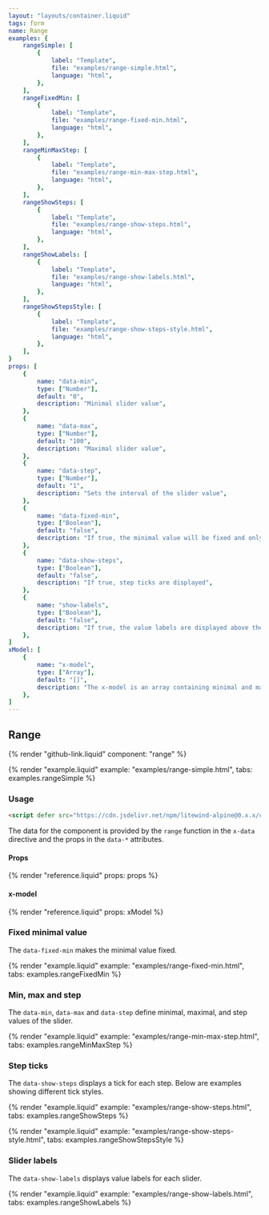 ```yaml
---
layout: "layouts/container.liquid"
tags: form
name: Range
examples: {
    rangeSimple: [
        {
            label: "Template",
            file: "examples/range-simple.html",
            language: "html",
        },
    ],
    rangeFixedMin: [
        {
            label: "Template",
            file: "examples/range-fixed-min.html",
            language: "html",
        },
    ],
    rangeMinMaxStep: [
        {
            label: "Template",
            file: "examples/range-min-max-step.html",
            language: "html",
        },
    ],
    rangeShowSteps: [
        {
            label: "Template",
            file: "examples/range-show-steps.html",
            language: "html",
        },
    ],
    rangeShowLabels: [
        {
            label: "Template",
            file: "examples/range-show-labels.html",
            language: "html",
        },
    ],
    rangeShowStepsStyle: [
        {
            label: "Template",
            file: "examples/range-show-steps-style.html",
            language: "html",
        },
    ],
}
props: [
    {
        name: "data-min",
        type: ["Number"],
        default: "0",
        description: "Minimal slider value",
    },
    {
        name: "data-max",
        type: ["Number"],
        default: "100",
        description: "Maximal slider value",
    },
    {
        name: "data-step",
        type: ["Number"],
        default: "1",
        description: "Sets the interval of the slider value",
    },
    {
        name: "data-fixed-min",
        type: ["Boolean"],
        default: "false",
        description: "If true, the minimal value will be fixed and only the slider for maximal value will be used",
    },
    {
        name: "data-show-steps",
        type: ["Boolean"],
        default: "false",
        description: "If true, step ticks are displayed",
    },
    {
        name: "show-labels",
        type: ["Boolean"],
        default: "false",
        description: "If true, the value labels are displayed above the sliders",
    },
]
xModel: [
    {
        name: "x-model",
        type: ["Array"],
        default: "[]",
        description: "The x-model is an array containing minimal and maximal slider values.",
    },
]
---
```

## Range

{% render "github-link.liquid" component: "range" %}

{% render "example.liquid" example: "examples/range-simple.html", tabs: examples.rangeSimple  %}

### Usage

```html
<script defer src="https://cdn.jsdelivr.net/npm/litewind-alpine@0.x.x/components/range/dist/cdn.min.js"></script>
```

The data for the component is provided by the `range` function in the `x-data` directive and the props in the `data-*` attributes.

#### Props

{% render "reference.liquid" props: props %}

#### x-model

{% render "reference.liquid" props: xModel %}

### Fixed minimal value

The `data-fixed-min` makes the minimal value fixed.

{% render "example.liquid" example: "examples/range-fixed-min.html", tabs: examples.rangeFixedMin  %}

### Min, max and step

The `data-min`, `data-max` and `data-step` define minimal, maximal, and step values of the slider.

{% render "example.liquid" example: "examples/range-min-max-step.html", tabs: examples.rangeMinMaxStep  %}

### Step ticks

The `data-show-steps` displays a tick for each step. Below are examples showing different tick styles.

{% render "example.liquid" example: "examples/range-show-steps.html", tabs: examples.rangeShowSteps  %}

{% render "example.liquid" example: "examples/range-show-steps-style.html", tabs: examples.rangeShowStepsStyle  %}

### Slider labels

The `data-show-labels` displays value labels for each slider.

{% render "example.liquid" example: "examples/range-show-labels.html", tabs: examples.rangeShowLabels  %}
